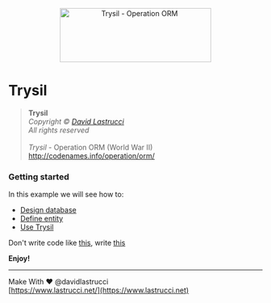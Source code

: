 <p align="center">
  <img width="300" height="107" src="https://github.com/davidlastrucci/Trysil/blob/master/Docs/Trysil.png" title="Trysil - Operation ORM">
</p>

# Trysil
> **Trysil**<br>
> *Copyright © [David Lastrucci](https://www.lastrucci.net/)*<br>
> *All rights reserved*<br>
> <br>
> *Trysil* - Operation ORM (World War II)<br>
> http://codenames.info/operation/orm/

### Getting started

In this example we will see how to:

- [Design database](https://github.com/davidlastrucci/Trysil/blob/master/Docs/DesignDatabase.md)
- [Define entity](https://github.com/davidlastrucci/Trysil/blob/master/Docs/DefineEntity.md)
- [Use Trysil](https://github.com/davidlastrucci/Trysil/blob/master/Docs/UseTrysil.md)

Don't write code like [this](https://github.com/davidlastrucci/Trysil/blob/master/Docs/NotWriteThis.md), write [this](https://github.com/davidlastrucci/Trysil/blob/master/Docs/WriteThis.md)

**Enjoy!**

---

Make With ❤ @davidlastrucci<br>
[https://www.lastrucci.net/](https://www.lastrucci.net)
